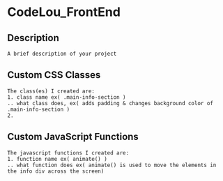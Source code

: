 # CodeLou_FrontEnd

## Description
```
A brief description of your project
```



## Custom CSS Classes
```
The class(es) I created are:
1. class name ex( .main-info-section )
.. what class does, ex( adds padding & changes background color of .main-info-section )
2.
```



## Custom JavaScript Functions
```
The javascript functions I created are:
1. function name ex( animate() )
.. what function does ex( animate() is used to move the elements in the info div across the screen)
```